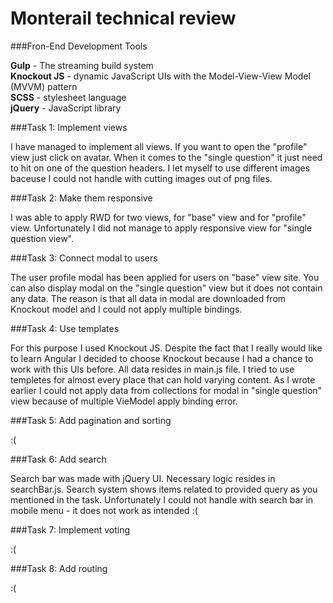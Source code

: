 # Monterail technical review

###Fron-End Development Tools

**Gulp** - The streaming build system<br>
**Knockout JS** - dynamic JavaScript UIs with the Model-View-View Model (MVVM) pattern<br>
**SCSS** - stylesheet language<br>
**jQuery** - JavaScript library<br>

###Task 1: Implement views

I have managed to implement all views. If you want to open the "profile" view just click on avatar. When it comes to the "single question" it just need to hit on one of the question headers. I let myself to use different images baceuse I could not handle with cutting images out of png files.

###Task 2: Make them responsive

I was able to apply RWD for two views, for "base" view and for "profile" view. Unfortunately I did not manage to apply responsive view for "single question view". 

###Task 3: Connect modal to users

The user profile modal has been applied for users on "base" view site. You can also display modal on the "single question" view but it does not contain any data. The reason is that all data in modal are downloaded from Knockout model and I could not apply multiple bindings.

###Task 4: Use templates

For this purpose I used Knockout JS. Despite the fact that I really would like to learn Angular I decided to choose Knockout because I had a chance to work with this UIs before. All data resides in main.js file. I tried to use templetes for almost every place that can hold varying content. As I wrote earlier I could not apply data from collections for modal in "single question" view because of multiple VieModel apply binding error.

###Task 5: Add pagination and sorting

:(

###Task 6: Add search

Search bar was made with jQuery UI. Necessary logic resides in searchBar.js. Search system shows items related to provided query as you mentioned in the task. Unfortunately I could not handle with search bar in mobile menu - it does not work as intended :(

###Task 7: Implement voting

:(

###Task 8: Add routing

:(
